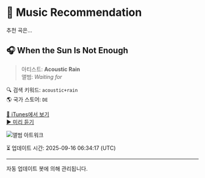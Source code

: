 
# 🎵 Music Recommendation

추천 곡은...

## 🎧 When the Sun Is Not Enough  
> 아티스트: **Acoustic Rain**  
> 앨범: _Waiting for_  

🔍 검색 키워드: `acoustic+rain`  
🌎 국가 스토어: `DE`

[🔗 iTunes에서 보기](https://music.apple.com/de/album/when-the-sun-is-not-enough/1491538724?i=1491539015&uo=4)  
[▶️ 미리 듣기](https://audio-ssl.itunes.apple.com/itunes-assets/AudioPreview123/v4/e0/23/32/e023328e-94b6-da6b-4b16-fa487f053144/mzaf_10564594580221007800.plus.aac.p.m4a)

![앨범 아트워크](https://is1-ssl.mzstatic.com/image/thumb/Music113/v4/12/98/23/12982303-bd4d-c3ad-0f62-1db1c0508e78/cover.jpg/100x100bb.jpg)

⏳ 업데이트 시간: 2025-09-16 06:34:17 (UTC)

---
자동 업데이트 봇에 의해 관리됩니다.
